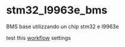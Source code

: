 # stm32_l9963e_bms
BMS base utilizzando un chip stm32 e l9963e

test this [workflow](https://github.com/jasonyang-ee/STM32G431KB/blob/main/.github/workflows/build-all.yml) settings